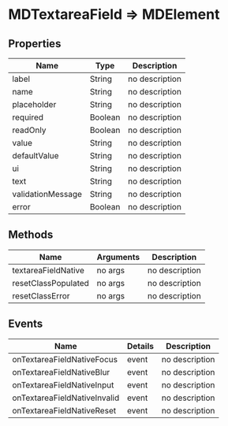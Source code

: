 # MDTextareaField => MDElement

## Properties
Name | Type | Description
--- | --- | ---
label | String | no description
name | String | no description
placeholder | String | no description
required | Boolean | no description
readOnly | Boolean | no description
value | String | no description
defaultValue | String | no description
ui | String | no description
text | String | no description
validationMessage | String | no description
error | Boolean | no description

## Methods
Name | Arguments | Description
--- | --- | ---
textareaFieldNative | no args | no description
resetClassPopulated | no args | no description
resetClassError | no args | no description

## Events
Name | Details | Description
--- | --- | ---
onTextareaFieldNativeFocus | event | no description
onTextareaFieldNativeBlur | event | no description
onTextareaFieldNativeInput | event | no description
onTextareaFieldNativeInvalid | event | no description
onTextareaFieldNativeReset | event | no description

